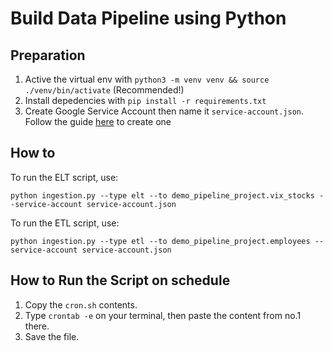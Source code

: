 # Build Data Pipeline using Python

## Preparation
1. Active the virtual env with `python3 -m venv venv && source ./venv/bin/activate` (Recommended!)
2. Install depedencies with `pip install -r requirements.txt`
3. Create Google Service Account then name it `service-account.json`. Follow the guide [here](https://cloud.google.com/iam/docs/creating-managing-service-accounts) to create one

## How to
To run the ELT script, use:
```
python ingestion.py --type elt --to demo_pipeline_project.vix_stocks --service-account service-account.json
```
To run the ETL script, use:
```
python ingestion.py --type etl --to demo_pipeline_project.employees --service-account service-account.json
```

## How to Run the Script on schedule
1. Copy the `cron.sh` contents.
2. Type `crontab -e` on your terminal, then paste the content from no.1 there.
3. Save the file.